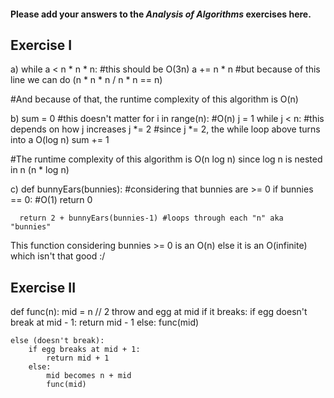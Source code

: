 #### Please add your answers to the ***Analysis of  Algorithms*** exercises here.

## Exercise I

a) while a < n * n * n: #this should be O(3n)
    a += n * n #but because of this line we can do (n * n * n / n * n == n)

#And because of that, the runtime complexity of this algorithm is O(n)

b) sum = 0 #this doesn't matter
    for i in range(n): #O(n)
      j = 1
      while j < n: #this depends on how j increases
        j *= 2 #since j *= 2, the while loop above turns into a O(log n)
        sum += 1

#The runtime complexity of this algorithm is O(n log n) since log n is nested in n (n * log n)


c)
def bunnyEars(bunnies): #considering that bunnies are >= 0
      if bunnies == 0: #O(1)
        return 0

      return 2 + bunnyEars(bunnies-1) #loops through each "n" aka "bunnies"

This function considering bunnies >= 0 is an O(n) else it is an O(infinite) which isn't that good :/
    

## Exercise II
def func(n):
    mid = n // 2
    throw and egg at mid
    if it breaks:
        if egg doesn't break at mid - 1:
            return mid - 1
        else:
            func(mid)
        
    else (doesn't break):
        if egg breaks at mid + 1:
            return mid + 1
        else:
            mid becomes n + mid
            func(mid)
            


